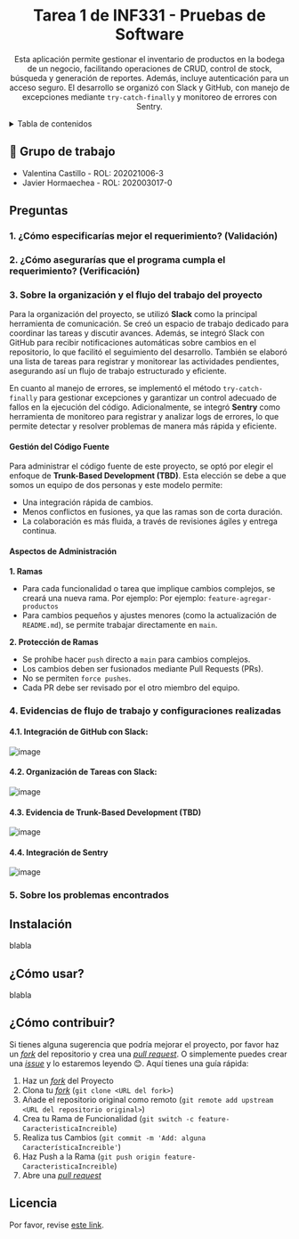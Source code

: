 <a name="readme-top"></a>
<div align="center">

# Tarea 1 de INF331 - Pruebas de Software

Esta aplicación permite gestionar el inventario de productos en la bodega de un negocio, facilitando operaciones de CRUD, control de stock, búsqueda y generación de reportes. Además, incluye autenticación para un acceso seguro. El desarrollo se organizó con Slack y GitHub, con manejo de excepciones mediante `try-catch-finally` y monitoreo de errores con Sentry.

</div>

<details>
<summary>Tabla de contenidos</summary>

- [Tareas de INF331 - Pruebas de Software](#tareas-de-inf331---pruebas-de-software)
- [Grupo de Trabajo](#-grupo-de-trabajo)
- [Preguntas](#preguntas)
- [Instalación](#instalación)
- [¿Cómo usar?](#cómo-usar)
- [¿Cómo contribuir?](#cómo-contribuir)
- [Licencia](#licencia)

</details>

## 💼 Grupo de trabajo
- Valentina Castillo  - ROL: 202021006-3
- Javier Hormaechea - ROL: 202003017-0

## Preguntas

### 1. ¿Cómo especificarías mejor el requerimiento? (Validación)

### 2. ¿Cómo asegurarías que el programa cumpla el requerimiento? (Verificación)

### 3. Sobre la organización y el flujo del trabajo del proyecto
Para la organización del proyecto, se utilizó **Slack** como la principal herramienta de comunicación. Se creó un espacio de trabajo dedicado para coordinar las tareas y discutir avances. Además, se integró Slack con GitHub para recibir notificaciones automáticas sobre cambios en el repositorio, lo que facilitó el seguimiento del desarrollo. También se elaboró una lista de tareas para registrar y monitorear las actividades pendientes, asegurando así un flujo de trabajo estructurado y eficiente. 

En cuanto al manejo de errores, se implementó el método `try-catch-finally` para gestionar excepciones y garantizar un control adecuado de fallos en la ejecución del código. Adicionalmente, se integró **Sentry** como herramienta de monitoreo para registrar y analizar logs de errores, lo que permite detectar y resolver problemas de manera más rápida y eficiente.

#### Gestión del Código Fuente
Para administrar el código fuente de este proyecto, se optó por elegir el enfoque de **Trunk-Based Development (TBD)**.  Esta elección se debe a que somos un equipo de dos personas y este modelo permite:

- Una integración rápida de cambios.
- Menos conflictos en fusiones, ya que las ramas son de corta duración.
- La colaboración es más fluida, a través de revisiones ágiles y entrega continua.

#### Aspectos de Administración
**1. Ramas**
- Para cada funcionalidad o tarea que implique cambios complejos, se creará una nueva rama. Por ejemplo: Por ejemplo: `feature-agregar-productos`
- Para cambios pequeños y ajustes menores (como la actualización de `README.md`), se permite trabajar directamente en `main`.

**2. Protección de Ramas**
- Se prohíbe hacer `push` directo a `main` para cambios complejos.
- Los cambios deben ser fusionados mediante Pull Requests (PRs).
- No se permiten `force pushes`.
- Cada PR debe ser revisado por el otro miembro del equipo.

### 4. Evidencias de flujo de trabajo y configuraciones realizadas

#### 4.1. Integración de GitHub con Slack:

![image](https://github.com/user-attachments/assets/1f39bd33-add7-4ebb-9834-2c12b1bb696d)

#### 4.2. Organización de Tareas con Slack:
![image](https://github.com/user-attachments/assets/6d7dc5d3-27bf-4938-bbdb-cae19d1b8060)

#### 4.3. Evidencia de Trunk-Based Development (TBD)
![image](https://github.com/user-attachments/assets/9480e13e-b5e1-4811-8a61-60a36668b739)

#### 4.4. Integración de Sentry
![image](https://github.com/user-attachments/assets/4a039dee-0841-41bc-820c-8932d59ed16c)

### 5. Sobre los problemas encontrados

## Instalación
blabla

## ¿Cómo usar?
blabla

## ¿Cómo contribuir?

Si tienes alguna sugerencia que podría mejorar el proyecto, por favor haz un [_fork_](https://github.com/valnhe/Tareas-Pruebas-de-Software/fork) del repositorio y crea una [_pull request_](https://github.com/valnhe/Tareas-Pruebas-de-Software/pulls). O simplemente puedes crear una [_issue_](https://github.com/valnhe/Tareas-Pruebas-de-Software/issues) y lo estaremos leyendo 😊.
Aquí tienes una guía rápida:

1. Haz un [_fork_](https://github.com/valnhe/Tareas-Pruebas-de-Software/fork) del Proyecto
2. Clona tu [_fork_](https://github.com/valnhe/Tareas-Pruebas-de-Software/fork) (`git clone <URL del fork>`)
3. Añade el repositorio original como remoto (`git remote add upstream <URL del repositorio original>`)
4. Crea tu Rama de Funcionalidad (`git switch -c feature-CaracteristicaIncreible`)
5. Realiza tus Cambios (`git commit -m 'Add: alguna CaracterísticaIncreible'`)
6. Haz Push a la Rama (`git push origin feature-CaracteristicaIncreible`)
7. Abre una [_pull request_](https://github.com/valnhe/Tareas-Pruebas-de-Software/pulls)

## Licencia
 Por favor, revise [este link](LICENSE.md).
